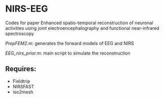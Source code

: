 # NIRS-EEG
Codes for paper Enhanced spatio-temporal reconstruction of neuronal activities using joint electroencephalography and functional near-infrared spectroscopy

*PrepFEM2.m*: generates the forward models of EEG and NIRS

*EEG_nirs_prior.m*: main script to simulate the reconstruction

## Requires:
- Fieldtrip
- NIRSFAST
- iso2mesh
